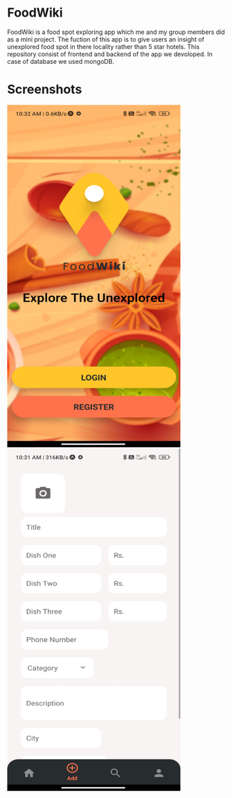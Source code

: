 # FoodWiki
FoodWiki is a food spot exploring app which me and my group members did as a mini project. The fuction of this app is to give users an insight of unexplored food spot in there locality rather than 5 star hotels.
This repository consist of frontend and backend of the app we devoloped.
In case of database we used mongoDB.

# Screenshots
<img src="https://github.com/imakshaypm/FoodWiki/blob/main/Frontend/Screenshots/Welcome%20Screen.jpg" width="400" height="790"/>
<img src="https://github.com/imakshaypm/FoodWiki/blob/main/Frontend/Screenshots/Add%20Screen.jpg" width="400" height="790"/>
